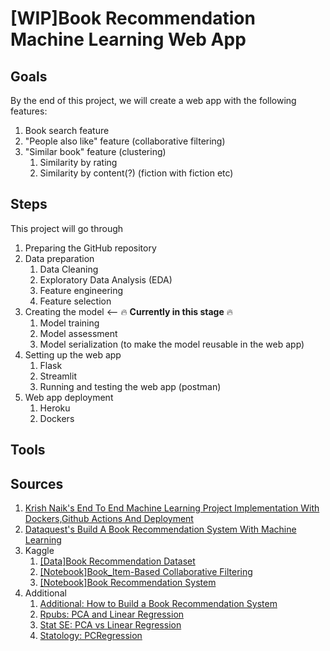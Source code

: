 # [WIP]Book Recommendation Machine Learning Web App

## Goals
By the end of this project, we will create a web app with the following features:
1. Book search feature
1. "People also like" feature (collaborative filtering)
1. "Similar book" feature (clustering)
    1. Similarity by rating
    1. Similarity by content(?) (fiction with fiction etc)

## Steps
This project will go through
1. Preparing the GitHub repository
1. Data preparation
    1. Data Cleaning
    1. Exploratory Data Analysis (EDA)
    1. Feature engineering
    1. Feature selection
1. Creating the model <-- 🔥 **Currently in this stage** 🔥
    1. Model training
    1. Model assessment
    1. Model serialization (to make the model reusable in the web app)
1. Setting up the web app
    1. Flask
    1. Streamlit
    1. Running and testing the web app (postman)
1. Web app deployment
    1. Heroku
    1. Dockers
    
## Tools

## Sources
1. [Krish Naik's End To End Machine Learning Project Implementation With Dockers,Github Actions And Deployment](https://www.youtube.com/watch?v=MJ1vWb1rGwM)
1. [Dataquest's Build A Book Recommendation System With Machine Learning](https://www.youtube.com/watch?v=x-alwfgQ-cY)
1. Kaggle
    1. [[Data]Book Recommendation Dataset](https://www.kaggle.com/datasets/arashnic/book-recommendation-dataset?datasetId=1004280)
    1. [[Notebook]Book_Item-Based Collaborative Filtering](https://www.kaggle.com/code/sebnemgurek/book-item-based-collaborative-filtering)
    1. [[Notebook]Book Recommendation System](https://www.kaggle.com/code/fahadmehfoooz/book-recommendation-system)
1. Additional
    1. [Additional: How to Build a Book Recommendation System](https://www.analyticsvidhya.com/blog/2021/06/build-book-recommendation-system-unsupervised-learning-project/)
    1. [Rpubs: PCA and Linear Regression](https://rpubs.com/esobolewska/pcr-step-by-step#:~:text=PCA%20in%20linear%20regression%20has,with%20Partial%20Least%20Squares%20Regression.)
    1. [Stat SE: PCA vs Linear Regression](https://stats.stackexchange.com/questions/410516/using-pca-vs-linear-regression)
    1. [Statology: PCRegression](https://www.statology.org/principal-components-regression-in-python/)